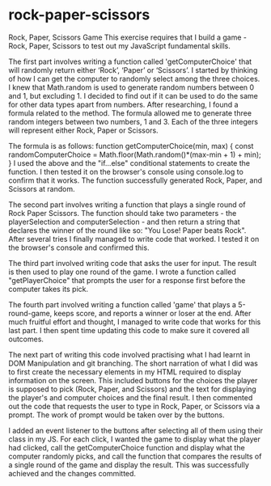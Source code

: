 # rock-paper-scissors
Rock, Paper, Scissors Game
This exercise requires that I build a game - Rock, Paper, Scissors to test out my JavaScript fundamental skills. 

The first part involves writing a function called 'getComputerChoice' that will randomly return either ‘Rock’, ‘Paper’ or ‘Scissors’.
I started by thinking of how I can get the computer to randomly select among the three choices. 
I knew that Math.random is used to generate random numbers between 0 and 1, but excluding 1. 
I decided to find out if it can be used to do the same for other data types apart from numbers. 
After researching, I found a formula related to the method.
The formula allowed me to generate three random integers between two numbers, 1 and 3. 
Each of the three integers will represent either Rock, Paper or Scissors. 

The formula is as follows: 
    function getComputerChoice(min, max) {
        const randomComputerChoice = Math.floor(Math.random()*(max-min + 1) + min);
    }
I used the above and the "if...else" conditional statements to create the function. 
I then tested it on the browser's console using console.log to confirm that it works. 
The function successfully generated Rock, Paper, and Scissors at random. 

The second part involves writing a function that plays a single round of Rock Paper Scissors. 
The function should take two parameters - the playerSelection and computerSelection - 
and then return a string that declares the winner of the round like so: "You Lose! Paper beats Rock". 
After several tries I finally managed to write code that worked. I tested it on the browser's console and confirmed this. 

The third part involved writing code that asks the user for input. The result is then used to play one round of the game. 
I wrote a function called "getPlayerChoice" that prompts the user for a response first before the computer takes its pick. 

The fourth part involved writing a function called 'game' that plays a 5-round-game, keeps score, and reports a winner or loser at the end.
After much fruitful effort and thought, I managed to write code that works for this last part. I then spent time updating this code to make sure
it covered all outcomes.

The next part of writing this code involved practising what I had learnt in DOM Manipulation and git branching.
The short narration of what I did was to first create the necessary elements in my HTML required to display information on the screen. This included buttons for the choices the player is supposed to pick (Rock, Paper, and Scissors) and the text for displaying the player's and computer choices and the final result.
I then commented out the code that requests the user to type in Rock, Paper, or Scissors via a prompt. The work of prompt would be taken over by the buttons. 

I added an event listener to the buttons after selecting all of them using their class in my JS. For each click, I wanted the game to display what the player had clicked, call the getComputerChoice function and display what the computer randomly picks, and call the function that compares the results of a single round of the game and display the result. This was successfully achieved and the changes committed. 


